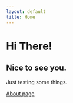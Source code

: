 ```yaml
---
layout: default
title: Home
---
```


# Hi There!

## Nice to see you.

Just testing some things.

[About page](https://craigkraft.github.io/about)
